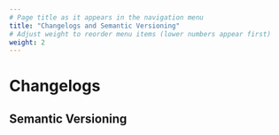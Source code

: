 ```yaml
---
# Page title as it appears in the navigation menu
title: "Changelogs and Semantic Versioning"
# Adjust weight to reorder menu items (lower numbers appear first)
weight: 2
---
```


# Changelogs

## Semantic Versioning
